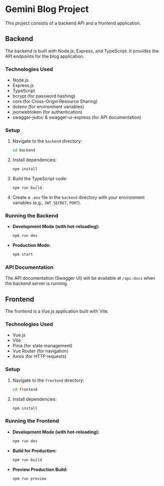 # Gemini Blog Project

This project consists of a backend API and a frontend application.

## Backend

The backend is built with Node.js, Express, and TypeScript. It provides the API endpoints for the blog application.

### Technologies Used

- Node.js
- Express.js
- TypeScript
- bcrypt (for password hashing)
- cors (for Cross-Origin Resource Sharing)
- dotenv (for environment variables)
- jsonwebtoken (for authentication)
- swagger-jsdoc & swagger-ui-express (for API documentation)

### Setup

1.  Navigate to the `backend` directory:
    ```bash
    cd backend
    ```
2.  Install dependencies:
    ```bash
    npm install
    ```
3.  Build the TypeScript code:
    ```bash
    npm run build
    ```
4.  Create a `.env` file in the `backend` directory with your environment variables (e.g., `JWT_SECRET`, `PORT`).

### Running the Backend

-   **Development Mode (with hot-reloading):**
    ```bash
    npm run dev
    ```
-   **Production Mode:**
    ```bash
    npm start
    ```

### API Documentation

The API documentation (Swagger UI) will be available at `/api-docs` when the backend server is running.

## Frontend

The frontend is a Vue.js application built with Vite.

### Technologies Used

- Vue.js
- Vite
- Pinia (for state management)
- Vue Router (for navigation)
- Axios (for HTTP requests)

### Setup

1.  Navigate to the `frontend` directory:
    ```bash
    cd frontend
    ```
2.  Install dependencies:
    ```bash
    npm install
    ```

### Running the Frontend

-   **Development Mode (with hot-reloading):**
    ```bash
    npm run dev
    ```
-   **Build for Production:**
    ```bash
    npm run build
    ```
-   **Preview Production Build:**
    ```bash
    npm run preview
    ```

